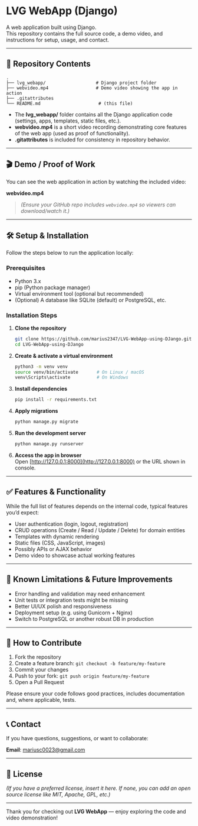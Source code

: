 # LVG WebApp (Django)

A web application built using Django.  
This repository contains the full source code, a demo video, and instructions for setup, usage, and contact.

---

## 💾 Repository Contents

```
.
├── lvg_webapp/                   # Django project folder
├── webvideo.mp4                  # Demo video showing the app in action
├── .gitattributes
└── README.md                      # (this file)
```

- The **lvg_webapp/** folder contains all the Django application code (settings, apps, templates, static files, etc.).
- **webvideo.mp4** is a short video recording demonstrating core features of the web app (used as proof of functionality).
- **.gitattributes** is included for consistency in repository behavior.

---

## 🎬 Demo / Proof of Work

You can see the web application in action by watching the included video:

**webvideo.mp4**

> *(Ensure your GitHub repo includes `webvideo.mp4` so viewers can download/watch it.)*

---

## 🛠️ Setup & Installation

Follow the steps below to run the application locally:

### Prerequisites

- Python 3.x  
- pip (Python package manager)  
- Virtual environment tool (optional but recommended)  
- (Optional) A database like SQLite (default) or PostgreSQL, etc.

### Installation Steps

1. **Clone the repository**  
   ```bash
   git clone https://github.com/marius2347/LVG-WebApp-using-DJango.git
   cd LVG-WebApp-using-DJango
   ```

2. **Create & activate a virtual environment**  
   ```bash
   python3 -m venv venv
   source venv/bin/activate       # On Linux / macOS
   venv\Scripts\activate          # On Windows
   ```

3. **Install dependencies**  
   ```bash
   pip install -r requirements.txt
   ```

4. **Apply migrations**  
   ```bash
   python manage.py migrate
   ```

5. **Run the development server**  
   ```bash
   python manage.py runserver
   ```

6. **Access the app in browser**  
   Open [http://127.0.0.1:8000](http://127.0.0.1:8000) or the URL shown in console.

---

## ✅ Features & Functionality

While the full list of features depends on the internal code, typical features you’d expect:

- User authentication (login, logout, registration)  
- CRUD operations (Create / Read / Update / Delete) for domain entities  
- Templates with dynamic rendering  
- Static files (CSS, JavaScript, images)  
- Possibly APIs or AJAX behavior  
- Demo video to showcase actual working features

---

## 🚧 Known Limitations & Future Improvements

- Error handling and validation may need enhancement  
- Unit tests or integration tests might be missing  
- Better UI/UX polish and responsiveness  
- Deployment setup (e.g. using Gunicorn + Nginx)  
- Switch to PostgreSQL or another robust DB in production

---

## 🧩 How to Contribute

1. Fork the repository  
2. Create a feature branch: `git checkout -b feature/my-feature`  
3. Commit your changes  
4. Push to your fork: `git push origin feature/my-feature`  
5. Open a Pull Request  

Please ensure your code follows good practices, includes documentation and, where applicable, tests.

---

## 📞 Contact

If you have questions, suggestions, or want to collaborate:

**Email**: mariusc0023@gmail.com

---

## 📓 License

*(If you have a preferred license, insert it here. If none, you can add an open source license like MIT, Apache, GPL, etc.)*

---

Thank you for checking out **LVG WebApp** — enjoy exploring the code and video demonstration!

